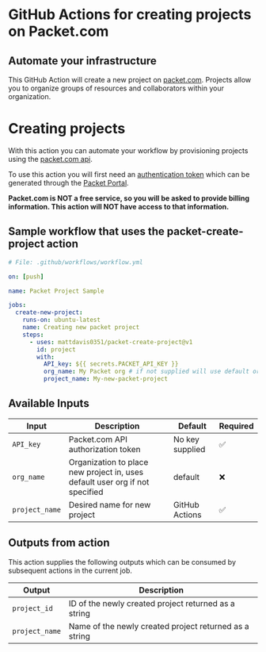 # GitHub Actions for creating projects on Packet.com

## Automate your infrastructure

This GitHub Action will create a new project on [packet.com](https://packet.com). Projects allow you to organize groups of resources and collaborators within your organization.

# Creating projects

With this action you can automate your workflow by provisioning projects using the [packet.com api](https://api.packet.net).

To use this action you will first need an [authentication token](https://www.packet.com/developers/api/authentication/) which can be generated through the [Packet Portal](https://app.packet.net/login?redirect=%2F%3F__woopraid%3DjUPDKi0tqtym).

**Packet.com is NOT a free service, so you will be asked to provide billing information. This action will NOT have access to that information.**

## Sample workflow that uses the packet-create-project action

```yaml
# File: .github/workflows/workflow.yml

on: [push]

name: Packet Project Sample

jobs:
  create-new-project:
    runs-on: ubuntu-latest
    name: Creating new packet project
    steps:
      - uses: mattdavis0351/packet-create-project@v1
        id: project
        with:
          API_key: ${{ secrets.PACKET_API_KEY }}
          org_name: My Packet org # if not supplied will use default org for API key
          project_name: My-new-packet-project
```

## Available Inputs

| Input          | Description                                                                  | Default         | Required           |
| -------------- | ---------------------------------------------------------------------------- | --------------- | ------------------ |
| `API_key`      | Packet.com API authorization token                                           | No key supplied | :white_check_mark: |
| `org_name`     | Organization to place new project in, uses default user org if not specified | default         | :x:                |
| `project_name` | Desired name for new project                                                 | GitHub Actions  | :white_check_mark: |

## Outputs from action

This action supplies the following outputs which can be consumed by subsequent actions in the current job.

| Output         | Description                                            |
| -------------- | ------------------------------------------------------ |
| `project_id`   | ID of the newly created project returned as a string   |
| `project_name` | Name of the newly created project returned as a string |
